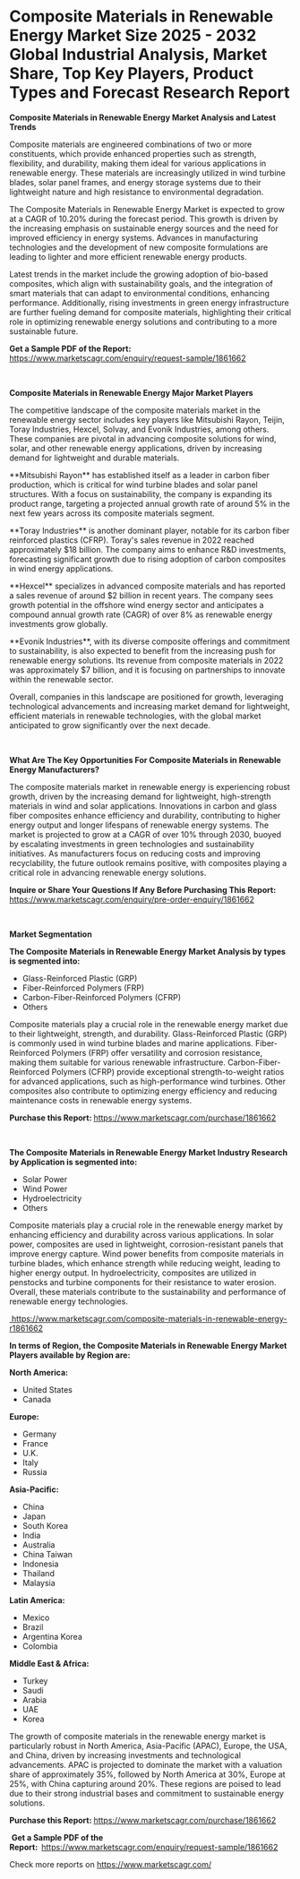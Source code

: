 <p><h1>Composite Materials in Renewable Energy Market Size 2025 - 2032 Global Industrial Analysis, Market Share, Top Key Players, Product Types and Forecast Research Report</h1></p><p><strong>Composite Materials in Renewable Energy Market Analysis and Latest Trends</strong></p>
<p><p>Composite materials are engineered combinations of two or more constituents, which provide enhanced properties such as strength, flexibility, and durability, making them ideal for various applications in renewable energy. These materials are increasingly utilized in wind turbine blades, solar panel frames, and energy storage systems due to their lightweight nature and high resistance to environmental degradation.</p><p>The Composite Materials in Renewable Energy Market is expected to grow at a CAGR of 10.20% during the forecast period. This growth is driven by the increasing emphasis on sustainable energy sources and the need for improved efficiency in energy systems. Advances in manufacturing technologies and the development of new composite formulations are leading to lighter and more efficient renewable energy products.</p><p>Latest trends in the market include the growing adoption of bio-based composites, which align with sustainability goals, and the integration of smart materials that can adapt to environmental conditions, enhancing performance. Additionally, rising investments in green energy infrastructure are further fueling demand for composite materials, highlighting their critical role in optimizing renewable energy solutions and contributing to a more sustainable future.</p></p>
<p><strong>Get a Sample PDF of the Report:&nbsp;</strong> <a href="https://www.marketscagr.com/enquiry/request-sample/1861662?utm_campaign=1868&utm_medium=2&utm_source=Github&utm_content=ia&utm_term=31032025&utm_id=composite-materials-in-renewable-energy">https://www.marketscagr.com/enquiry/request-sample/1861662</a></p>
<p>&nbsp;</p>
<p><strong>Composite Materials in Renewable Energy Major Market Players</strong></p>
<p><p>The competitive landscape of the composite materials market in the renewable energy sector includes key players like Mitsubishi Rayon, Teijin, Toray Industries, Hexcel, Solvay, and Evonik Industries, among others. These companies are pivotal in advancing composite solutions for wind, solar, and other renewable energy applications, driven by increasing demand for lightweight and durable materials.</p><p>**Mitsubishi Rayon** has established itself as a leader in carbon fiber production, which is critical for wind turbine blades and solar panel structures. With a focus on sustainability, the company is expanding its product range, targeting a projected annual growth rate of around 5% in the next few years across its composite materials segment.</p><p>**Toray Industries** is another dominant player, notable for its carbon fiber reinforced plastics (CFRP). Toray's sales revenue in 2022 reached approximately $18 billion. The company aims to enhance R&D investments, forecasting significant growth due to rising adoption of carbon composites in wind energy applications.</p><p>**Hexcel** specializes in advanced composite materials and has reported a sales revenue of around $2 billion in recent years. The company sees growth potential in the offshore wind energy sector and anticipates a compound annual growth rate (CAGR) of over 8% as renewable energy investments grow globally.</p><p>**Evonik Industries**, with its diverse composite offerings and commitment to sustainability, is also expected to benefit from the increasing push for renewable energy solutions. Its revenue from composite materials in 2022 was approximately $7 billion, and it is focusing on partnerships to innovate within the renewable sector.</p><p>Overall, companies in this landscape are positioned for growth, leveraging technological advancements and increasing market demand for lightweight, efficient materials in renewable technologies, with the global market anticipated to grow significantly over the next decade.</p></p>
<p>&nbsp;</p>
<p><strong>What Are The Key Opportunities For Composite Materials in Renewable Energy Manufacturers?</strong></p>
<p><p>The composite materials market in renewable energy is experiencing robust growth, driven by the increasing demand for lightweight, high-strength materials in wind and solar applications. Innovations in carbon and glass fiber composites enhance efficiency and durability, contributing to higher energy output and longer lifespans of renewable energy systems. The market is projected to grow at a CAGR of over 10% through 2030, buoyed by escalating investments in green technologies and sustainability initiatives. As manufacturers focus on reducing costs and improving recyclability, the future outlook remains positive, with composites playing a critical role in advancing renewable energy solutions.</p></p>
<p><strong>Inquire or Share Your Questions If Any Before Purchasing This Report:</strong> <a href="https://www.marketscagr.com/enquiry/pre-order-enquiry/1861662?utm_campaign=1868&utm_medium=2&utm_source=Github&utm_content=ia&utm_term=31032025&utm_id=composite-materials-in-renewable-energy">https://www.marketscagr.com/enquiry/pre-order-enquiry/1861662</a></p>
<p>&nbsp;</p>
<p><strong>Market Segmentation</strong></p>
<p><strong>The Composite Materials in Renewable Energy Market Analysis by types is segmented into:</strong></p>
<p><ul><li>Glass-Reinforced Plastic (GRP)</li><li>Fiber-Reinforced Polymers (FRP)</li><li>Carbon-Fiber-Reinforced Polymers (CFRP)</li><li>Others</li></ul></p>
<p><p>Composite materials play a crucial role in the renewable energy market due to their lightweight, strength, and durability. Glass-Reinforced Plastic (GRP) is commonly used in wind turbine blades and marine applications. Fiber-Reinforced Polymers (FRP) offer versatility and corrosion resistance, making them suitable for various renewable infrastructure. Carbon-Fiber-Reinforced Polymers (CFRP) provide exceptional strength-to-weight ratios for advanced applications, such as high-performance wind turbines. Other composites also contribute to optimizing energy efficiency and reducing maintenance costs in renewable energy systems.</p></p>
<p><strong>Purchase this Report:&nbsp;</strong><a href="https://www.marketscagr.com/purchase/1861662?utm_campaign=1868&utm_medium=2&utm_source=Github&utm_content=ia&utm_term=31032025&utm_id=composite-materials-in-renewable-energy">https://www.marketscagr.com/purchase/1861662</a></p>
<p>&nbsp;</p>
<p><strong>The Composite Materials in Renewable Energy Market Industry Research by Application is segmented into:</strong></p>
<p><ul><li>Solar Power</li><li>Wind Power</li><li>Hydroelectricity</li><li>Others</li></ul></p>
<p><p>Composite materials play a crucial role in the renewable energy market by enhancing efficiency and durability across various applications. In solar power, composites are used in lightweight, corrosion-resistant panels that improve energy capture. Wind power benefits from composite materials in turbine blades, which enhance strength while reducing weight, leading to higher energy output. In hydroelectricity, composites are utilized in penstocks and turbine components for their resistance to water erosion. Overall, these materials contribute to the sustainability and performance of renewable energy technologies.</p></p>
<p><a href="https://www.marketscagr.com/composite-materials-in-renewable-energy-r1861662?utm_campaign=1868&utm_medium=2&utm_source=Github&utm_content=ia&utm_term=31032025&utm_id=composite-materials-in-renewable-energy">&nbsp;https://www.marketscagr.com/composite-materials-in-renewable-energy-r1861662</a></p>
<p><strong>In terms of Region, the Composite Materials in Renewable Energy Market Players available by Region are:</strong></p>
<p>
    <p> <strong> North America: </strong>
        <ul>
            <li>United States</li>
            <li>Canada</li>
        </ul>
        </p> 
    <p> <strong> Europe: </strong>
        <ul>
            <li>Germany</li>
            <li>France</li>
            <li>U.K.</li>
            <li>Italy</li>
            <li>Russia</li>
        </ul>
        </p> 
    <p> <strong> Asia-Pacific: </strong>
        <ul>
            <li>China</li>
            <li>Japan</li>
            <li>South Korea</li>
            <li>India</li>
            <li>Australia</li>
            <li>China Taiwan</li>
            <li>Indonesia</li>
            <li>Thailand</li>
            <li>Malaysia</li>
        </ul>
        </p> 
    <p> <strong> Latin America: </strong>
        <ul>
            <li>Mexico</li>
            <li>Brazil</li>
            <li>Argentina Korea</li>
            <li>Colombia</li>
        </ul>
        </p> 
    <p> <strong> Middle East & Africa: </strong>
        <ul>
            <li>Turkey</li>
            <li>Saudi</li>
            <li>Arabia</li>
            <li>UAE</li>
            <li>Korea</li>
        </ul>
    </p>
    </p>
<p><p>The growth of composite materials in the renewable energy market is particularly robust in North America, Asia-Pacific (APAC), Europe, the USA, and China, driven by increasing investments and technological advancements. APAC is projected to dominate the market with a valuation share of approximately 35%, followed by North America at 30%, Europe at 25%, with China capturing around 20%. These regions are poised to lead due to their strong industrial bases and commitment to sustainable energy solutions.</p></p>
<p><strong>Purchase this Report: </strong><a href="https://www.marketscagr.com/purchase/1861662?utm_campaign=1868&utm_medium=2&utm_source=Github&utm_content=ia&utm_term=31032025&utm_id=composite-materials-in-renewable-energy">https://www.marketscagr.com/purchase/1861662</a></p>
<p>&nbsp;<strong>Get a Sample PDF of the Report:&nbsp;&nbsp;</strong><a href="https://www.marketscagr.com/enquiry/request-sample/1861662?utm_campaign=1868&utm_medium=2&utm_source=Github&utm_content=ia&utm_term=31032025&utm_id=composite-materials-in-renewable-energy">https://www.marketscagr.com/enquiry/request-sample/1861662</a></p>
<p><strong></strong></p>
<p>Check more reports on <a href="https://www.marketscagr.com/?utm_campaign=1868&utm_medium=2&utm_source=Github&utm_content=ia&utm_term=31032025&utm_id=composite-materials-in-renewable-energy">https://www.marketscagr.com/</a></p>